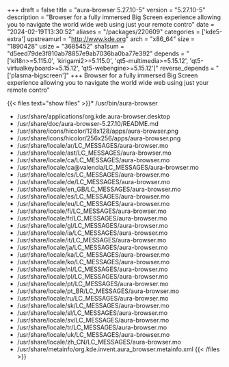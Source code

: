 +++
draft = false
title = "aura-browser 5.27.10-5"
version = "5.27.10-5"
description = "Browser for a fully immersed Big Screen experience allowing you to navigate the world wide web using just your remote contro"
date = "2024-02-19T13:30:52"
aliases = "/packages/220609"
categories = ['kde5-extra']
upstreamurl = "http://www.kde.org"
arch = "x86_64"
size = "1890428"
usize = "3685452"
sha1sum = "d5eed79de3f810ab78857e9ab7036ba0ba77e392"
depends = "['ki18n>=5.115.0', 'kirigami2>=5.115.0', 'qt5-multimedia>=5.15.12', 'qt5-virtualkeyboard>=5.15.12', 'qt5-webengine>=5.15.12']"
reverse_depends = "['plasma-bigscreen']"
+++
Browser for a fully immersed Big Screen experience allowing you to navigate the world wide web using just your remote contro"

{{< files text="show files" >}}* /usr/bin/aura-browser
* /usr/share/applications/org.kde.aura-browser.desktop
* /usr/share/doc/aura-browser-5.27.10/README.md
* /usr/share/icons/hicolor/128x128/apps/aura-browser.png
* /usr/share/icons/hicolor/256x256/apps/aura-browser.png
* /usr/share/locale/ar/LC_MESSAGES/aura-browser.mo
* /usr/share/locale/ast/LC_MESSAGES/aura-browser.mo
* /usr/share/locale/ca/LC_MESSAGES/aura-browser.mo
* /usr/share/locale/ca@valencia/LC_MESSAGES/aura-browser.mo
* /usr/share/locale/cs/LC_MESSAGES/aura-browser.mo
* /usr/share/locale/de/LC_MESSAGES/aura-browser.mo
* /usr/share/locale/en_GB/LC_MESSAGES/aura-browser.mo
* /usr/share/locale/es/LC_MESSAGES/aura-browser.mo
* /usr/share/locale/eu/LC_MESSAGES/aura-browser.mo
* /usr/share/locale/fi/LC_MESSAGES/aura-browser.mo
* /usr/share/locale/fr/LC_MESSAGES/aura-browser.mo
* /usr/share/locale/gl/LC_MESSAGES/aura-browser.mo
* /usr/share/locale/ia/LC_MESSAGES/aura-browser.mo
* /usr/share/locale/it/LC_MESSAGES/aura-browser.mo
* /usr/share/locale/ja/LC_MESSAGES/aura-browser.mo
* /usr/share/locale/ka/LC_MESSAGES/aura-browser.mo
* /usr/share/locale/ko/LC_MESSAGES/aura-browser.mo
* /usr/share/locale/nl/LC_MESSAGES/aura-browser.mo
* /usr/share/locale/pl/LC_MESSAGES/aura-browser.mo
* /usr/share/locale/pt/LC_MESSAGES/aura-browser.mo
* /usr/share/locale/pt_BR/LC_MESSAGES/aura-browser.mo
* /usr/share/locale/ru/LC_MESSAGES/aura-browser.mo
* /usr/share/locale/sk/LC_MESSAGES/aura-browser.mo
* /usr/share/locale/sl/LC_MESSAGES/aura-browser.mo
* /usr/share/locale/sv/LC_MESSAGES/aura-browser.mo
* /usr/share/locale/tr/LC_MESSAGES/aura-browser.mo
* /usr/share/locale/uk/LC_MESSAGES/aura-browser.mo
* /usr/share/locale/zh_CN/LC_MESSAGES/aura-browser.mo
* /usr/share/metainfo/org.kde.invent.aura_browser.metainfo.xml
{{< /files >}}